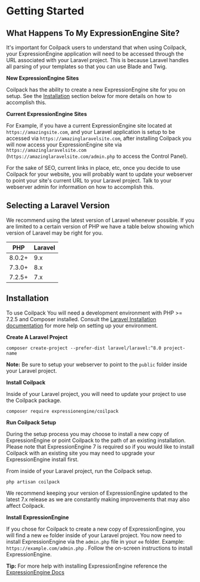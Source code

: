 # Getting Started

## What Happens To My ExpressionEngine Site? 

It's important for Coilpack users to understand that when using Coilpack, your ExpressionEngine application will need to be accessed through the URL associated with your Laravel project. This is because Laravel handles all parsing of your templates so that you can use Blade and Twig. 

**New ExpressionEngine Sites**

Coilpack has the ability to create a new ExpressionEngine site for you on setup. See the [Installation](#installation) section below for more details on how to accomplish this.

**Current ExpressionEngine Sites**

For Example, if you have a current ExpressionEngine site located at `https://amazingsite.com`, and your Laravel application is setup to be accessed via `https://amazinglaravelsite.com`, after installing Coilpack you will now access your ExpressionEngine site via `https://amazinglaravelsite.com` (`https://amazinglaravelsite.com/admin.php` to access the Control Panel).

For the sake of SEO, current links in place, etc, once you decide to use Coilpack for your website, you will probably want to update your webserver to point your site's current URL to your Laravel project. Talk to your webserver admin for information on how to accomplish this.


## Selecting a Laravel Version

We recommend using the latest version of Laravel whenever possible.  If you are limited to a certain version of PHP we have a table below showing which version of Laravel may be right for you.

| PHP     | Laravel |
| ------- | ------- |
| 8.0.2+  | 9.x     |
| 7.3.0+  | 8.x     |
| 7.2.5+  | 7.x     |

## Installation

To use Coilpack You will need a development environment with PHP >= 7.2.5 and Composer installed. Consult the [Laravel Installation documentation](https://laravel.com/docs/9.x/installation) for more help on setting up your environment.


**Create A Laravel Project**


```
composer create-project --prefer-dist laravel/laravel:^8.0 project-name
```

**Note:** Be sure to setup your webserver to point to the `public` folder inside your Laravel project.

**Install Coilpack**

Inside of your Laravel project, you will need to update your project to use the Coilpack package.

```
composer require expressionengine/coilpack
```

**Run Coilpack Setup**

During the setup process you may choose to install a new copy of ExpressionEngine or point Coilpack to the path of an existing installation.  Please note that ExpressionEngine 7 is required so if you would like to install Coilpack with an existing site you may need to upgrade your ExpressionEngine install first.

From inside of your Laravel project, run the Coilpack setup.

```
php artisan coilpack
```

We recommend keeping your version of ExpressionEngine updated to the latest 7.x release as we are constantly making improvements that may also affect Coilpack.

**Install ExpressionEngine**

If you chose for Coilpack to create a new copy of ExpressionEngine, you will find a new `ee` folder inside of your Laravel project.  You now need to install ExpressionEngine via the `admin.php` file in your `ee` folder. Example: `https://example.com/admin.php` . Follow the on-screen instructions to install ExpressionEngine. 

**Tip:** For more help with installing ExpressionEngine reference the [ExpressionEngine Docs](https://docs.expressionengine.com/latest/installation/installation.html)


